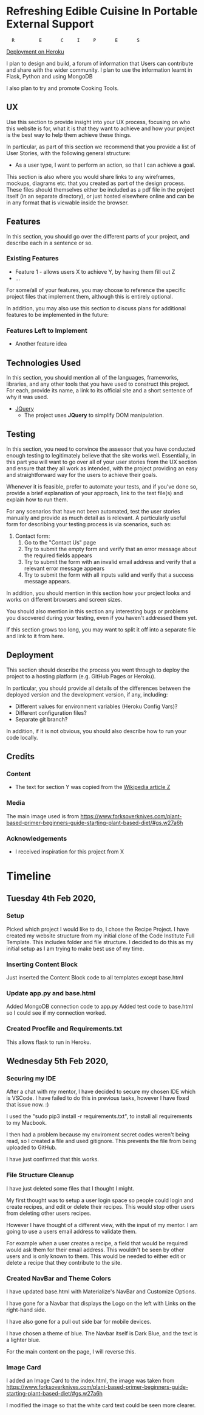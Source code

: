 # Refreshing Edible Cuisine In Portable External Support
      R         E       C     I     P       E       S  

[Deployment on Heroku](https://ms4recipes.herokuapp.com/)

I plan to design and build, a forum of information that Users can contribute and share with the wider community.  I plan to use the information learnt in Flask, Python and using MongoDB

I also plan to try and promote Cooking Tools.
 
## UX
 
Use this section to provide insight into your UX process, focusing on who this website is for, what it is that they want to achieve and how your project is the best way to help them achieve these things.

In particular, as part of this section we recommend that you provide a list of User Stories, with the following general structure:
- As a user type, I want to perform an action, so that I can achieve a goal.

This section is also where you would share links to any wireframes, mockups, diagrams etc. that you created as part of the design process. These files should themselves either be included as a pdf file in the project itself (in an separate directory), or just hosted elsewhere online and can be in any format that is viewable inside the browser.

## Features

In this section, you should go over the different parts of your project, and describe each in a sentence or so.
 
### Existing Features
- Feature 1 - allows users X to achieve Y, by having them fill out Z
- ...

For some/all of your features, you may choose to reference the specific project files that implement them, although this is entirely optional.

In addition, you may also use this section to discuss plans for additional features to be implemented in the future:

### Features Left to Implement
- Another feature idea

## Technologies Used

In this section, you should mention all of the languages, frameworks, libraries, and any other tools that you have used to construct this project. For each, provide its name, a link to its official site and a short sentence of why it was used.

- [JQuery](https://jquery.com)
    - The project uses **JQuery** to simplify DOM manipulation.


## Testing

In this section, you need to convince the assessor that you have conducted enough testing to legitimately believe that the site works well. Essentially, in this part you will want to go over all of your user stories from the UX section and ensure that they all work as intended, with the project providing an easy and straightforward way for the users to achieve their goals.

Whenever it is feasible, prefer to automate your tests, and if you've done so, provide a brief explanation of your approach, link to the test file(s) and explain how to run them.

For any scenarios that have not been automated, test the user stories manually and provide as much detail as is relevant. A particularly useful form for describing your testing process is via scenarios, such as:

1. Contact form:
    1. Go to the "Contact Us" page
    2. Try to submit the empty form and verify that an error message about the required fields appears
    3. Try to submit the form with an invalid email address and verify that a relevant error message appears
    4. Try to submit the form with all inputs valid and verify that a success message appears.

In addition, you should mention in this section how your project looks and works on different browsers and screen sizes.

You should also mention in this section any interesting bugs or problems you discovered during your testing, even if you haven't addressed them yet.

If this section grows too long, you may want to split it off into a separate file and link to it from here.

## Deployment

This section should describe the process you went through to deploy the project to a hosting platform (e.g. GitHub Pages or Heroku).

In particular, you should provide all details of the differences between the deployed version and the development version, if any, including:
- Different values for environment variables (Heroku Config Vars)?
- Different configuration files?
- Separate git branch?

In addition, if it is not obvious, you should also describe how to run your code locally.


## Credits

### Content
- The text for section Y was copied from the [Wikipedia article Z](https://en.wikipedia.org/wiki/Z)

### Media
The main image used is from https://www.forksoverknives.com/plant-based-primer-beginners-guide-starting-plant-based-diet/#gs.w27a6h

### Acknowledgements

- I received inspiration for this project from X

# Timeline

## Tuesday 4th Feb 2020,

### Setup

Picked which project I would like to do, I chose the Recipe Project.
I have created my website structure from my initial clone of the Code Institute Full Template.
This includes folder and file structure.
I decided to do this as my initial setup as I am trying to make best use of my time.

### Inserting Content Block

Just inserted the Content Block code to all templates except base.html

### Update app.py and base.html

Added MongoDB connection code to app.py
Added test code to base.html so I could see if my connection worked.

### Created Procfile and Requirements.txt

This allows flask to run in Heroku.

## Wednesday 5th Feb 2020,

### Securing my IDE

After a chat with my mentor, I have decided to secure my chosen IDE which is VSCode.  I have failed to do this in previous tasks, however I have fixed that issue now. :)

I used the "sudo pip3 install -r requirements.txt", to install all requirements to my Macbook.

I then had a problem because my enviroment secret codes weren't being read, so I created a file and used gitignore.  This prevents the file from being uploaded to GitHub.

I have just confirmed that this works.

### File Structure Cleanup

I have just deleted some files that I thought I might.

My first thought was to setup a user login space so people could login and create recipes, and edit or delete their recipes.  This would stop other users from deleting other users recipes.

However I have thought of a different view, with the input of my mentor.  I am going to use a users email address to validate them.

For example when a user creates a recipe, a field that would be required would ask them for their email address.  This wouldn't be seen by other users and is only known to them.  This would be needed to either edit or delete a recipe that they contribute to the site.

### Created NavBar and Theme Colors

I have updated base.html with Materialize's NavBar and Customize Options.

I have gone for a Navbar that displays the Logo on the left with Links on the right-hand side.

I have also gone for a pull out side bar for mobile devices.

I have chosen a theme of blue.  The Navbar itself is Dark Blue, and the text is a lighter blue.

For the main content on the page, I will reverse this.

### Image Card

I added an Image Card to the index.html, the image was taken from https://www.forksoverknives.com/plant-based-primer-beginners-guide-starting-plant-based-diet/#gs.w27a6h

I modified the image so that the white card text could be seen more clearer.